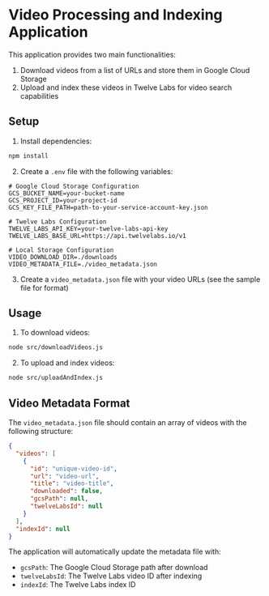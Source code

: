 # Video Processing and Indexing Application

This application provides two main functionalities:

1. Download videos from a list of URLs and store them in Google Cloud Storage
2. Upload and index these videos in Twelve Labs for video search capabilities

## Setup

1. Install dependencies:

```bash
npm install
```

2. Create a `.env` file with the following variables:

```
# Google Cloud Storage Configuration
GCS_BUCKET_NAME=your-bucket-name
GCS_PROJECT_ID=your-project-id
GCS_KEY_FILE_PATH=path-to-your-service-account-key.json

# Twelve Labs Configuration
TWELVE_LABS_API_KEY=your-twelve-labs-api-key
TWELVE_LABS_BASE_URL=https://api.twelvelabs.io/v1

# Local Storage Configuration
VIDEO_DOWNLOAD_DIR=./downloads
VIDEO_METADATA_FILE=./video_metadata.json
```

3. Create a `video_metadata.json` file with your video URLs (see the sample file for format)

## Usage

1. To download videos:

```bash
node src/downloadVideos.js
```

2. To upload and index videos:

```bash
node src/uploadAndIndex.js
```

## Video Metadata Format

The `video_metadata.json` file should contain an array of videos with the following structure:

```json
{
  "videos": [
    {
      "id": "unique-video-id",
      "url": "video-url",
      "title": "video-title",
      "downloaded": false,
      "gcsPath": null,
      "twelveLabsId": null
    }
  ],
  "indexId": null
}
```

The application will automatically update the metadata file with:

- `gcsPath`: The Google Cloud Storage path after download
- `twelveLabsId`: The Twelve Labs video ID after indexing
- `indexId`: The Twelve Labs index ID
